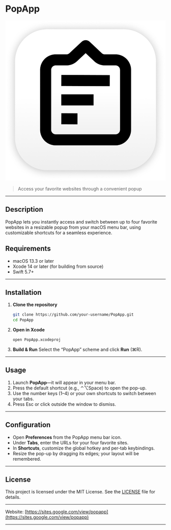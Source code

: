# PopApp

[![PopApp Icon](./icon.png)](https://apps.apple.com/de/app/the-popapp/id6477869389?l=en-GB)

> Access your favorite websites through a convenient popup

---

## Description

PopApp lets you instantly access and switch between up to four favorite websites in a resizable popup from your macOS menu bar, using customizable shortcuts for a seamless experience.

## Requirements

* macOS 13.3 or later
* Xcode 14 or later (for building from source)
* Swift 5.7+

---

## Installation

1. **Clone the repository**

   ```bash
   git clone https://github.com/your-username/PopApp.git
   cd PopApp
   ```

2. **Open in Xcode**

   ```bash
   open PopApp.xcodeproj
   ```

3. **Build & Run**
   Select the “PopApp” scheme and click **Run** (⌘R).

---

## Usage

1. Launch **PopApp**—it will appear in your menu bar.
2. Press the default shortcut (e.g., ⌃⌥Space) to open the pop-up.
3. Use the number keys (1–4) or your own shortcuts to switch between your tabs.
4. Press Esc or click outside the window to dismiss.

---

## Configuration

* Open **Preferences** from the PopApp menu bar icon.
* Under **Tabs**, enter the URLs for your four favorite sites.
* In **Shortcuts**, customize the global hotkey and per-tab keybindings.
* Resize the pop-up by dragging its edges; your layout will be remembered.

---

## License

This project is licensed under the MIT License. See the [LICENSE](LICENSE) file for details.

---

Website: [https://sites.google.com/view/popapp](https://sites.google.com/view/popapp)

---
